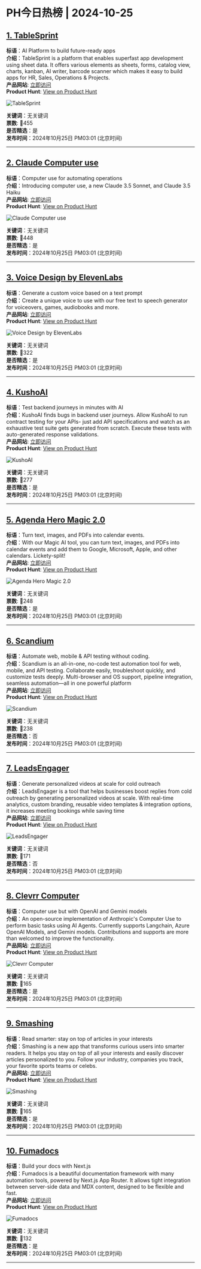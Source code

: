 # PH今日热榜 | 2024-10-25

## [1. TableSprint](https://www.producthunt.com/posts/tablesprint?utm_campaign=producthunt-api&utm_medium=api-v2&utm_source=Application%3A+linewalker+%28ID%3A+135281%29)  
**标语**：AI Platform to build future-ready apps  
**介绍**：TableSprint is a platform that enables superfast app development using sheet data. It offers various elements as sheets, forms, catalog view, charts, kanban, AI writer, barcode scanner which makes it easy to build apps for HR, Sales, Operations & Projects.  
**产品网站**: [立即访问](https://www.producthunt.com/r/2BJVNVGDXBJ4UQ?utm_campaign=producthunt-api&utm_medium=api-v2&utm_source=Application%3A+linewalker+%28ID%3A+135281%29)  
**Product Hunt**: [View on Product Hunt](https://www.producthunt.com/posts/tablesprint?utm_campaign=producthunt-api&utm_medium=api-v2&utm_source=Application%3A+linewalker+%28ID%3A+135281%29)  

![TableSprint](https://ph-files.imgix.net/f5258f4c-976c-4fcc-bc16-663c349be472.jpeg?auto=format&fit=crop&frame=1&h=512&w=1024)  

**关键词**：无关键词  
**票数**: 🔺455  
**是否精选**：是  
**发布时间**：2024年10月25日 PM03:01 (北京时间)  

---

## [2. Claude Computer use](https://www.producthunt.com/posts/claude-computer-use?utm_campaign=producthunt-api&utm_medium=api-v2&utm_source=Application%3A+linewalker+%28ID%3A+135281%29)  
**标语**：Computer use for automating operations  
**介绍**：Introducing computer use, a new Claude 3.5 Sonnet, and Claude 3.5 Haiku  
**产品网站**: [立即访问](https://www.producthunt.com/r/MTLLOGCQCEDVAB?utm_campaign=producthunt-api&utm_medium=api-v2&utm_source=Application%3A+linewalker+%28ID%3A+135281%29)  
**Product Hunt**: [View on Product Hunt](https://www.producthunt.com/posts/claude-computer-use?utm_campaign=producthunt-api&utm_medium=api-v2&utm_source=Application%3A+linewalker+%28ID%3A+135281%29)  

![Claude Computer use](https://ph-files.imgix.net/a2a3df00-9d87-40ae-8447-a62852e491af.png?auto=format&fit=crop&frame=1&h=512&w=1024)  

**关键词**：无关键词  
**票数**: 🔺448  
**是否精选**：是  
**发布时间**：2024年10月25日 PM03:01 (北京时间)  

---

## [3.  Voice Design by ElevenLabs](https://www.producthunt.com/posts/voice-design-by-elevenlabs?utm_campaign=producthunt-api&utm_medium=api-v2&utm_source=Application%3A+linewalker+%28ID%3A+135281%29)  
**标语**：Generate a custom voice based on a text prompt  
**介绍**：Create a unique voice to use with our free text to speech generator for voiceovers, games, audiobooks and more.  
**产品网站**: [立即访问](https://www.producthunt.com/r/2UD2ZCL2HT6O4U?utm_campaign=producthunt-api&utm_medium=api-v2&utm_source=Application%3A+linewalker+%28ID%3A+135281%29)  
**Product Hunt**: [View on Product Hunt](https://www.producthunt.com/posts/voice-design-by-elevenlabs?utm_campaign=producthunt-api&utm_medium=api-v2&utm_source=Application%3A+linewalker+%28ID%3A+135281%29)  

![ Voice Design by ElevenLabs](https://ph-files.imgix.net/4f263f3a-e788-4293-8442-cf9fd5624d2e.webp?auto=format&fit=crop&frame=1&h=512&w=1024)  

**关键词**：无关键词  
**票数**: 🔺322  
**是否精选**：是  
**发布时间**：2024年10月25日 PM03:01 (北京时间)  

---

## [4. KushoAI](https://www.producthunt.com/posts/kushoai-2?utm_campaign=producthunt-api&utm_medium=api-v2&utm_source=Application%3A+linewalker+%28ID%3A+135281%29)  
**标语**：Test backend journeys in minutes with AI  
**介绍**：KushoAI finds bugs in backend user journeys. Allow KushoAI to run contract testing for your APIs- just add API specifications and watch as an exhaustive test suite gets generated from scratch. Execute these tests with auto-generated response validations.  
**产品网站**: [立即访问](https://www.producthunt.com/r/H7WKGVI4NVVDIL?utm_campaign=producthunt-api&utm_medium=api-v2&utm_source=Application%3A+linewalker+%28ID%3A+135281%29)  
**Product Hunt**: [View on Product Hunt](https://www.producthunt.com/posts/kushoai-2?utm_campaign=producthunt-api&utm_medium=api-v2&utm_source=Application%3A+linewalker+%28ID%3A+135281%29)  

![KushoAI](https://ph-files.imgix.net/4b897955-0181-4671-8872-b95ee4830165.png?auto=format&fit=crop&frame=1&h=512&w=1024)  

**关键词**：无关键词  
**票数**: 🔺277  
**是否精选**：是  
**发布时间**：2024年10月25日 PM03:01 (北京时间)  

---

## [5. Agenda Hero Magic 2.0](https://www.producthunt.com/posts/agenda-hero-magic-2-0?utm_campaign=producthunt-api&utm_medium=api-v2&utm_source=Application%3A+linewalker+%28ID%3A+135281%29)  
**标语**：Turn text, images, and PDFs into calendar events.  
**介绍**：With our Magic AI tool, you can turn text, images, and PDFs into calendar events and add them to Google, Microsoft, Apple, and other calendars. Lickety-split!  
**产品网站**: [立即访问](https://www.producthunt.com/r/GSHM4NTDJB3HIF?utm_campaign=producthunt-api&utm_medium=api-v2&utm_source=Application%3A+linewalker+%28ID%3A+135281%29)  
**Product Hunt**: [View on Product Hunt](https://www.producthunt.com/posts/agenda-hero-magic-2-0?utm_campaign=producthunt-api&utm_medium=api-v2&utm_source=Application%3A+linewalker+%28ID%3A+135281%29)  

![Agenda Hero Magic 2.0](https://ph-files.imgix.net/ff9ab378-9f3b-40dc-84be-44241777d3e7.jpeg?auto=format&fit=crop&frame=1&h=512&w=1024)  

**关键词**：无关键词  
**票数**: 🔺248  
**是否精选**：是  
**发布时间**：2024年10月25日 PM03:01 (北京时间)  

---

## [6. Scandium](https://www.producthunt.com/posts/scandium?utm_campaign=producthunt-api&utm_medium=api-v2&utm_source=Application%3A+linewalker+%28ID%3A+135281%29)  
**标语**：Automate web, mobile & API testing without coding.  
**介绍**：Scandium is an all-in-one, no-code test automation tool for web, mobile, and API testing. Collaborate easily, troubleshoot quickly, and customize tests deeply. Multi-browser and OS support, pipeline integration, seamless automation—all in one powerful platform  
**产品网站**: [立即访问](https://www.producthunt.com/r/UI3FTABNCSHMUU?utm_campaign=producthunt-api&utm_medium=api-v2&utm_source=Application%3A+linewalker+%28ID%3A+135281%29)  
**Product Hunt**: [View on Product Hunt](https://www.producthunt.com/posts/scandium?utm_campaign=producthunt-api&utm_medium=api-v2&utm_source=Application%3A+linewalker+%28ID%3A+135281%29)  

![Scandium](https://ph-files.imgix.net/5457fc61-034c-4486-a199-e52f9fb95db8.png?auto=format&fit=crop&frame=1&h=512&w=1024)  

**关键词**：无关键词  
**票数**: 🔺238  
**是否精选**：否  
**发布时间**：2024年10月25日 PM03:01 (北京时间)  

---

## [7. LeadsEngager ](https://www.producthunt.com/posts/leadsengager?utm_campaign=producthunt-api&utm_medium=api-v2&utm_source=Application%3A+linewalker+%28ID%3A+135281%29)  
**标语**：Generate personalized videos at scale for cold outreach  
**介绍**：LeadsEngager is a tool that helps businesses boost replies from cold outreach by generating personalized videos at scale. With real-time analytics, custom branding, reusable video templates & integration options, it increases meeting bookings while saving time  
**产品网站**: [立即访问](https://www.producthunt.com/r/UEWXCNTFGOBDHW?utm_campaign=producthunt-api&utm_medium=api-v2&utm_source=Application%3A+linewalker+%28ID%3A+135281%29)  
**Product Hunt**: [View on Product Hunt](https://www.producthunt.com/posts/leadsengager?utm_campaign=producthunt-api&utm_medium=api-v2&utm_source=Application%3A+linewalker+%28ID%3A+135281%29)  

![LeadsEngager ](https://ph-files.imgix.net/fa08f43f-ce1d-4940-a7cc-968f2c6c83c4.png?auto=format&fit=crop&frame=1&h=512&w=1024)  

**关键词**：无关键词  
**票数**: 🔺171  
**是否精选**：否  
**发布时间**：2024年10月25日 PM03:01 (北京时间)  

---

## [8. Clevrr Computer](https://www.producthunt.com/posts/clevrr-computer?utm_campaign=producthunt-api&utm_medium=api-v2&utm_source=Application%3A+linewalker+%28ID%3A+135281%29)  
**标语**：Computer use but with OpenAI and Gemini models  
**介绍**：An open-source implementation of Anthropic's Computer Use to perform basic tasks using AI Agents. Currently supports Langchain, Azure OpenAI Models, and Gemini models. Contributions and supports are more than welcomed to improve the functionality.  
**产品网站**: [立即访问](https://www.producthunt.com/r/XOIDLLHHRP6KZE?utm_campaign=producthunt-api&utm_medium=api-v2&utm_source=Application%3A+linewalker+%28ID%3A+135281%29)  
**Product Hunt**: [View on Product Hunt](https://www.producthunt.com/posts/clevrr-computer?utm_campaign=producthunt-api&utm_medium=api-v2&utm_source=Application%3A+linewalker+%28ID%3A+135281%29)  

![Clevrr Computer](https://ph-files.imgix.net/2b3ad945-b1d6-431c-afcd-f2aaa808de43.png?auto=format&fit=crop&frame=1&h=512&w=1024)  

**关键词**：无关键词  
**票数**: 🔺165  
**是否精选**：是  
**发布时间**：2024年10月25日 PM03:01 (北京时间)  

---

## [9. Smashing](https://www.producthunt.com/posts/smashing?utm_campaign=producthunt-api&utm_medium=api-v2&utm_source=Application%3A+linewalker+%28ID%3A+135281%29)  
**标语**：Read smarter: stay on top of articles in your interests  
**介绍**：Smashing is a new app that transforms curious users into smarter readers. It helps you stay on top of all your interests and easily discover articles personalized to you. Follow your industry, companies you track, your favorite sports teams or celebs.  
**产品网站**: [立即访问](https://www.producthunt.com/r/53PIHYT37IWVKQ?utm_campaign=producthunt-api&utm_medium=api-v2&utm_source=Application%3A+linewalker+%28ID%3A+135281%29)  
**Product Hunt**: [View on Product Hunt](https://www.producthunt.com/posts/smashing?utm_campaign=producthunt-api&utm_medium=api-v2&utm_source=Application%3A+linewalker+%28ID%3A+135281%29)  

![Smashing](https://ph-files.imgix.net/2141f4c1-9860-4b07-8e60-fdd25089498e.png?auto=format&fit=crop&frame=1&h=512&w=1024)  

**关键词**：无关键词  
**票数**: 🔺165  
**是否精选**：是  
**发布时间**：2024年10月25日 PM03:01 (北京时间)  

---

## [10. Fumadocs](https://www.producthunt.com/posts/fumadocs?utm_campaign=producthunt-api&utm_medium=api-v2&utm_source=Application%3A+linewalker+%28ID%3A+135281%29)  
**标语**：Build your docs with Next.js  
**介绍**：Fumadocs is a beautiful documentation framework with many automation tools, powered by Next.js App Router. It allows tight integration between server-side data and MDX content, designed to be flexible and fast.  
**产品网站**: [立即访问](https://www.producthunt.com/r/RJFJPGA4HMDLVN?utm_campaign=producthunt-api&utm_medium=api-v2&utm_source=Application%3A+linewalker+%28ID%3A+135281%29)  
**Product Hunt**: [View on Product Hunt](https://www.producthunt.com/posts/fumadocs?utm_campaign=producthunt-api&utm_medium=api-v2&utm_source=Application%3A+linewalker+%28ID%3A+135281%29)  

![Fumadocs](https://ph-files.imgix.net/c71e5c03-95d6-4246-9ce1-9e248e2b8edf.png?auto=format&fit=crop&frame=1&h=512&w=1024)  

**关键词**：无关键词  
**票数**: 🔺132  
**是否精选**：是  
**发布时间**：2024年10月25日 PM03:01 (北京时间)  

---

